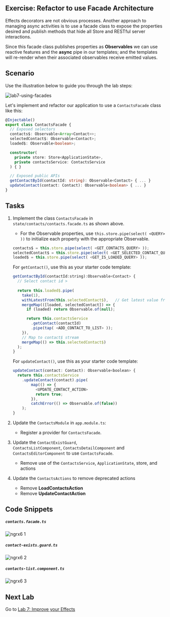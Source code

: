 ## Exercise: Refactor to use Facade Architecture

Effects decorators are not obvious processes. Another approach to managing async activities is to use a facade class to expose the properties desired and publish methods that hide all Store and RESTful server interactions.

Since this facade class publishes properties as **Observables** we can use reactive features and the **async** pipe in our templates; and the templates will re-render when their associated observables receive emitted values.

## Scenario

Use the illustration below to guide you through the lab steps:

![lab7-using-facades](https://cloud.githubusercontent.com/assets/210413/25640329/c83ddfb2-2f54-11e7-8623-b99afd669810.jpg)

Let's implement and refactor our application to use a `ContactsFacade` class like this:

```ts
@Injectable()
export class ContactsFacade {
  // Exposed selectors
  contacts$: Observable<Array<Contact>>;
  selectedContact$: Observable<Contact>;
  loaded$: Observable<boolean>;

  constructor(
    private store: Store<ApplicationState>,
    private contactsService: ContactsService
  ) { }

  // Exposed public APIs
  getContactById(contactId: string): Observable<Contact> { ... }
  updateContact(contact: Contact): Observable<boolean> { ... }
}
```

## Tasks

1. Implement the class `ContactsFacade` in `state/contacts/contacts.facade.ts` as shown above.

    * For the Observable properties, use `this.store.pipe(select( <QUERY> ))` to initialize each property with the appropriate Observable.

    ```js
    contacts$ = this.store.pipe(select( <GET_CONTACTS_QUERY> ));
    selectedContact$ = this.store.pipe(select( <GET_SELECTED_CONTACT_QUERY> ));
    loaded$ = this.store.pipe(select( <GET_IS_LOADED_QUERY> ));
    ```


    For `getContact()`, use this as your starter code template:

    ```js
    getContactById(contactId:string):Observable<Contact> {
      // Select contact id >
      
      return this.loaded$.pipe(
        take(1),
        withLatestFrom(this.selectedContact$),   // Get latest value from selectedContact$ stream
        mergeMap(([loaded, selectedContact]) => {
          if (loaded) return Observable.of(null);

          return this.contactsService
            .getContact(contactId)
            .pipe(tap( <ADD_CONTACT_TO_LIST> ));
        }),
        // Map to contact$ stream
        mergeMap(() => this.selectedContact$)
      );
    }
    ```

    For `updateContact()`, use this as your starter code template:

    ```js
    updateContact(contact: Contact): Observable<boolean> {
      return this.contactsService
        .updateContact(contact).pipe(
            map(() => {
              <UPDATE_CONTACT_ACTION>
              return true;
            }),
            catchError(() => Observable.of(false))
        );
    }
    ```

2. Update the `ContactsModule` in `app.module.ts`:

   * Register a provider for `ContactsFacade`.

3. Update the `ContactExistGuard`, `ContactsListComponent`, `ContactsDetailComponent` and `ContactsEditorComponent` to use `ContactsFacade`.

   * Remove use of the `ContactsService`, `ApplicationState`, store, and actions

4. Update the `ContactsActions` to remove deprecated actions

   * Remove **LoadContactsAction**
   * Remove **UpdateContactAction**

## Code Snippets

##### `contacts.facade.ts`

![ngrx6 1](https://user-images.githubusercontent.com/210413/47120321-a9df2380-d2ca-11e8-9b39-07021751a215.jpg)

##### `contact-exists.guard.ts`

![ngrx6 2](https://user-images.githubusercontent.com/210413/47120320-a9df2380-d2ca-11e8-97bc-242b11b78763.jpg)


##### `contacts-list.component.ts`

![ngrx6 3](https://user-images.githubusercontent.com/210413/47120520-81a3f480-d2cb-11e8-9c01-51b3fdd42e36.jpg)


## Next Lab

Go to [Lab 7: Improve your Effects](step-7-improve-effects.md)
